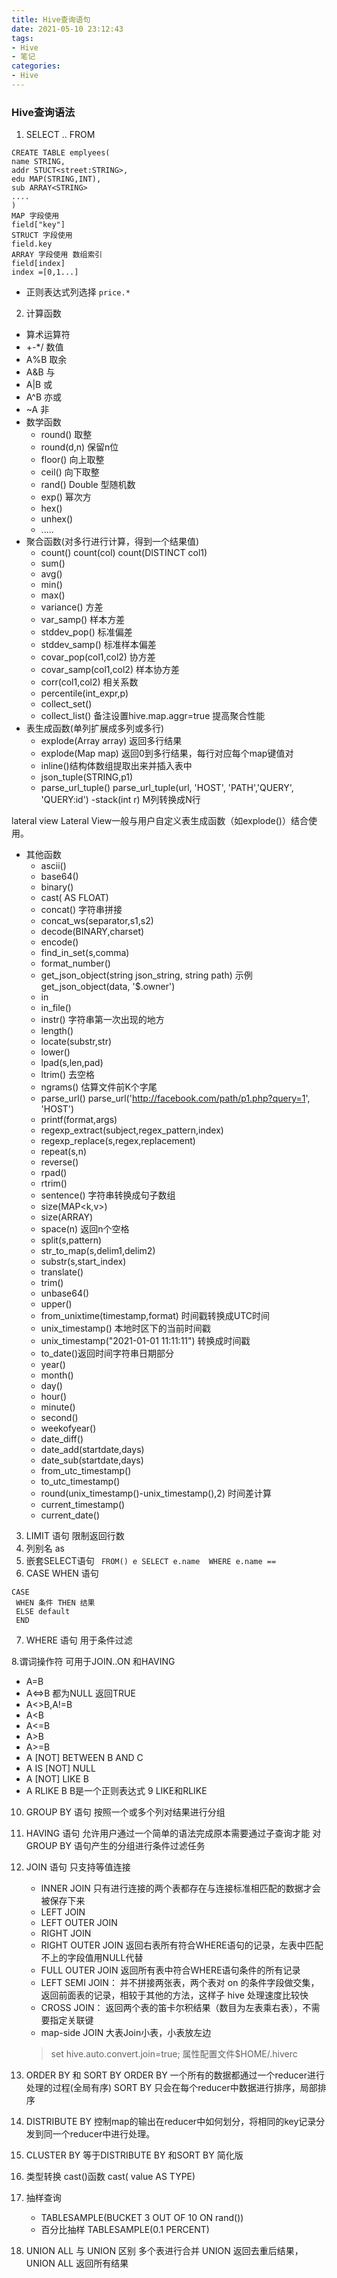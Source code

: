 ```yaml
---
title: Hive查询语句
date: 2021-05-10 23:12:43
tags:
- Hive
- 笔记
categories: 
- Hive
---
```

### Hive查询语法

1. SELECT .. FROM 
```
CREATE TABLE emplyees(
name STRING,
addr STUCT<street:STRING>,
edu MAP(STRING,INT),
sub ARRAY<STRING>
....
)
MAP 字段使用
field["key"]
STRUCT 字段使用
field.key
ARRAY 字段使用 数组索引
field[index] 
index =[0,1...]
```
- 正则表达式列选择
    `price.*`

2. 计算函数
- 算术运算符
 - +-*/ 数值
 - A%B 取余 
 - A&B 与
 - A|B 或
 - A^B 亦或
 - ~A 非
- 数学函数
    - round() 取整
    - round(d,n) 保留n位
    - floor() 向上取整
    - ceil() 向下取整
    - rand() Double 型随机数
    - exp() 幂次方
    - hex()
    - unhex()
    - .....
- 聚合函数(对多行进行计算，得到一个结果值)
    - count() count(col) count(DISTINCT col1)
    - sum()
    - avg()
    - min()
    - max()
    - variance() 方差
    - var_samp() 样本方差
    - stddev_pop() 标准偏差
    - stddev_samp() 标准样本偏差
    - covar_pop(col1,col2) 协方差
    - covar_samp(col1,col2) 样本协方差
    - corr(col1,col2) 相关系数
    - percentile(int_expr,p)
    - collect_set()
    - collect_list()
    备注设置hive.map.aggr=true 提高聚合性能
- 表生成函数(单列扩展成多列或多行)
    - explode(Array array) 返回多行结果
    - explode(Map map) 返回0到多行结果，每行对应每个map键值对
    - inline()结构体数组提取出来并插入表中
    - json_tuple(STRING,p1)
    - parse_url_tuple()  parse_url_tuple(url, 'HOST', 'PATH','QUERY', 'QUERY:id') 
    -stack(int r) M列转换成N行
    

lateral view Lateral View一般与用户自定义表生成函数（如explode()）结合使用。
- 其他函数
    - ascii()
    - base64()
    - binary()
    - cast( AS FLOAT)
    - concat() 字符串拼接
    - concat_ws(separator,s1,s2)
    - decode(BINARY,charset)
    - encode()
    - find_in_set(s,comma)
    - format_number()
    - get_json_object(string json_string, string path) 示例get_json_object(data, '$.owner')
    - in 
    - in_file()
    - instr() 字符串第一次出现的地方
    - length()
    - locate(substr,str)
    - lower()
    - lpad(s,len,pad)
    - ltrim() 去空格
    - ngrams() 估算文件前K个字尾
    - parse_url()  parse_url('http://facebook.com/path/p1.php?query=1', 'HOST') 
    - printf(format,args)
    - regexp_extract(subject,regex_pattern,index)
    - regexp_replace(s,regex,replacement)
    - repeat(s,n)
    - reverse()
    - rpad()
    - rtrim()
    - sentence() 字符串转换成句子数组
    - size(MAP<k,v>)
    - size(ARRAY<T>)
    - space(n) 返回n个空格
    - split(s,pattern)
    - str_to_map(s,delim1,delim2)
    - substr(s,start_index)
    - translate()
    - trim()
    - unbase64()
    - upper()
    - from_unixtime(timestamp,format) 时间戳转换成UTC时间
    - unix_timestamp() 本地时区下的当前时间戳
    - unix_timestamp("2021-01-01 11:11:11") 转换成时间戳
    - to_date()返回时间字符串日期部分
    - year()
    - month()
    - day()
    - hour()
    - minute()
    - second()
    - weekofyear()
    - date_diff()
    - date_add(startdate,days)
    - date_sub(startdate,days)
    - from_utc_timestamp()
    - to_utc_timestamp()
    - round(unix_timestamp()-unix_timestamp(),2) 时间差计算
    - current_timestamp()
    - current_date()
    
3. LIMIT 语句 限制返回行数
4. 列别名 as 
5. 嵌套SELECT语句
``` FROM() e SELECT e.name  WHERE e.name ==```
6. CASE WHEN 语句
```
CASE 
 WHEN 条件 THEN 结果
 ELSE default
 END 
```
7. WHERE 语句 用于条件过滤

8.谓词操作符 可用于JOIN..ON 和HAVING
 - A=B
 - A<=>B 都为NULL 返回TRUE
 - A<>B,A!=B
 - A<B
 - A<=B
 - A>B
 - A>=B
 - A [NOT] BETWEEN B AND C
 - A IS [NOT] NULL
 - A [NOT] LIKE B
 - A RLIKE B B是一个正则表达式
 9 LIKE和RLIKE
10. GROUP BY 语句 按照一个或多个列对结果进行分组

11. HAVING 语句 允许用户通过一个简单的语法完成原本需要通过子查询才能 对GROUP BY 语句产生的分组进行条件过滤任务

12. JOIN 语句 只支持等值连接
    - INNER JOIN 只有进行连接的两个表都存在与连接标准相匹配的数据才会被保存下来
    - LEFT JOIN 
    - LEFT OUTER JOIN
    - RIGHT JOIN 
    - RIGHT OUTER JOIN 返回右表所有符合WHERE语句的记录，左表中匹配不上的字段值用NULL代替
    - FULL OUTER JOIN 返回所有表中符合WHERE语句条件的所有记录
    - LEFT SEMI JOIN： 并不拼接两张表，两个表对 on 的条件字段做交集，返回前面表的记录，相较于其他的方法，这样子 hive 处理速度比较快
    - CROSS JOIN： 返回两个表的笛卡尔积结果（数目为左表乘右表），不需要指定关联键
    - map-side JOIN 大表Join小表，小表放左边
    > set hive.auto.convert.join=true;
    属性配置文件$HOME/.hiverc
    
13. ORDER BY 和 SORT BY
    ORDER BY 一个所有的数据都通过一个reducer进行处理的过程(全局有序)
    SORT BY 只会在每个reducer中数据进行排序，局部排序
  
14. DISTRIBUTE BY 控制map的输出在reducer中如何划分，将相同的key记录分发到同一个reducer中进行处理。

15. CLUSTER BY  等于DISTRIBUTE BY 和SORT BY 简化版

16. 类型转换 cast()函数 cast( value AS TYPE)

17. 抽样查询
    - TABLESAMPLE(BUCKET 3 OUT OF 10 ON rand())
    - 百分比抽样 TABLESAMPLE(0.1 PERCENT)
    
18. UNION ALL 与 UNION 区别
    多个表进行合并  UNION 返回去重后结果，UNION ALL 返回所有结果